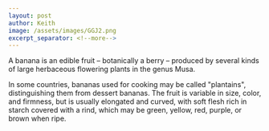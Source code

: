 ```yaml
---
layout: post
author: Keith
image: /assets/images/GGJ2.png
excerpt_separator: <!--more-->
---
```


A banana is an edible fruit – botanically a berry – produced by several
kinds of large herbaceous flowering plants in the genus Musa.
<!--more-->

In some countries, bananas used for cooking may be called "plantains",
distinguishing them from dessert bananas. The fruit is variable in size,
color, and firmness, but is usually elongated and curved, with soft
flesh rich in starch covered with a rind, which may be green, yellow,
red, purple, or brown when ripe.

